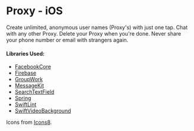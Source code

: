 # Proxy - iOS
Create unlimited, anonymous user names (Proxy's) with just one tap. Chat with any other Proxy. Delete your Proxy when you're done. Never share your phone number or email with strangers again.

#### Libraries Used:

- [FacebookCore](https://cocoapods.org/pods/FacebookCore)
- [Firebase](https://cocoapods.org/pods/Firebase)
- [GroupWork](https://github.com/quanvo87/GroupWork)
- [MessageKit](https://cocoapods.org/pods/MessageKit)
- [SearchTextField](https://cocoapods.org/pods/SearchTextField)
- [Spring](https://cocoapods.org/pods/Spring)
- [SwiftLint](https://cocoapods.org/pods/SwiftLint)
- [SwiftVideoBackground](https://cocoapods.org/pods/SwiftVideoBackground)

Icons from [Icons8](https://icons8.com/).
